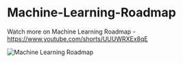 # Machine-Learning-Roadmap
Watch more on Machine Learning Roadmap - https://www.youtube.com/shorts/UUUWRXEx8qE

![Machine Learning Roadmap](https://github.com/user-attachments/assets/1175e4d7-169a-45a9-ab41-77a718648a59)
